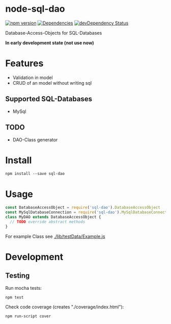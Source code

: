# node-sql-dao

[![npm version](https://badge.fury.io/js/sql-dao.svg)](http://badge.fury.io/js/sql-dao)
[![Dependencies](https://david-dm.org/loge5/node-sql-dao.svg)](https://david-dm.org/loge5/node-sql-dao) 
[![devDependency Status](https://david-dm.org/loge5/node-sql-dao/dev-status.svg)](https://david-dm.org/loge5/node-sql-dao#info=devDependencies)

Database-Access-Objects for SQL-Databases

**In early development state (not use now)**

# Features
- Validation in model
- CRUD of an model without writing sql

## Supported SQL-Databases

- MySql

## TODO

- DAO-Class generator

# Install

```npm install --save sql-dao```

# Usage

```JavaScript
const DatabaseAccessObject = require('sql-dao').DatabaseAccessObject
const MySqlDatabaseConnection = require('sql-dao').MySqlDatabaseConnection
class MyDAO extends DatabaseAccessObject {
  // TODO override abstract methods
}
```

For example Class see [./lib/testData/Example.js](./lib/testData/Example.js)

# Development

## Testing

Run mocha tests:

`npm test`

Check code coverage (creates "./coverage/index.html"):

`npm run-script cover`
